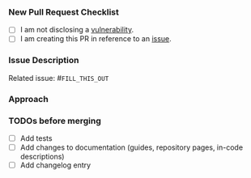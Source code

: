 ### New Pull Request Checklist
<!--
    Please check the following boxes [x] before submitting your issue.
    Click the "Preview" tab for better readability.
    Thanks for contributing to Parse Server!
-->

- [ ] I am not disclosing a [vulnerability](https://github.com/parse-community/parse-php-sdk/blob/master/SECURITY.md).
- [ ] I am creating this PR in reference to an [issue](https://github.com/parse-community/parse-php-sdk/issues?q=is%3Aissue).

### Issue Description
<!-- Add a brief description of the issue this PR solves. -->

Related issue: #`FILL_THIS_OUT`

### Approach
<!-- Add a description of the approach in this PR. -->

### TODOs before merging
<!--
    Add TODOs that need to be completed before merging this PR.
    Delete TODOs that do not apply to this PR.
-->

- [ ] Add tests
- [ ] Add changes to documentation (guides, repository pages, in-code descriptions)
- [ ] Add changelog entry
